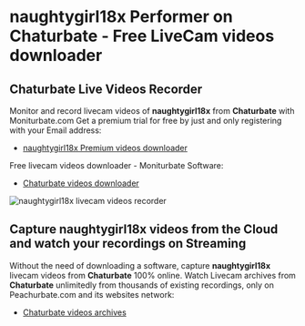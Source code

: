 # naughtygirl18x Performer on Chaturbate - Free LiveCam videos downloader

## Chaturbate Live Videos Recorder

Monitor and record livecam videos of **naughtygirl18x** from **Chaturbate** with Moniturbate.com
Get a premium trial for free by just and only registering with your Email address:
* [naughtygirl18x Premium videos downloader](https://moniturbate.com/request-demo-licence-key.html)

Free livecam videos downloader - Moniturbate Software:
* [Chaturbate videos downloader](https://moniturbate.com/moniturbate-download-software.html)

![naughtygirl18x livecam videos recorder](https://peachurnet.com/templates/moniturbate-software.png)


## Capture naughtygirl18x videos from the Cloud and watch your recordings on Streaming

Without the need of downloading a software, capture **naughtygirl18x** livecam videos from **Chaturbate** 100% online.
Watch Livecam archives from **Chaturbate** unlimitedly from thousands of existing recordings, only on Peachurbate.com and its websites network:
* [Chaturbate videos archives](https://peachurnet.com/)